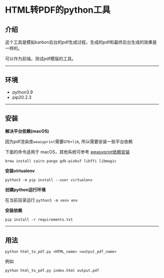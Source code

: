# HTML转PDF的python工具

## 介绍

这个工具是模拟karbon后台的pdf生成过程，生成的pdf和最终后台生成的效果是一样的。

可以作为前端，测试pdf模版的工具。

---------

## 环境

- python3.9
- pip20.2.3

---------

## 安装

**解决平台依赖(macOS)**

因为pdf渲染库`weasyprint`需要`GTK+lib`, 所以需要安装一些平台依赖

下面的命令适用于 macOS，其他系统可参考
[weasyprint依赖安装](https://weasyprint.readthedocs.io/en/stable/index.html)

`brew install cairo pango gdk-pixbuf libffi libmagic`

**安装virtualenv**

`python3 -m pip install --user virtualenv`


**创建python运行环境**

在当前目录运行
`python3 -m venv env`


**安装依赖**

`pip install -r requirements.txt`

---------

## 用法

`python html_to_pdf.py <HTML_name> <output_pdf_name>`

例如

`python html_to_pdf.py index.html output.pdf`
